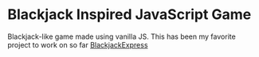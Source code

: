 # Blackjack Inspired JavaScript Game
 Blackjack-like game made using vanilla JS. This has been my favorite project to work on so far
 [BlackjackExpress](https://user-images.githubusercontent.com/99769547/167761010-2d5d2086-95f3-4e73-b3ac-1ae67300acf5.png)
